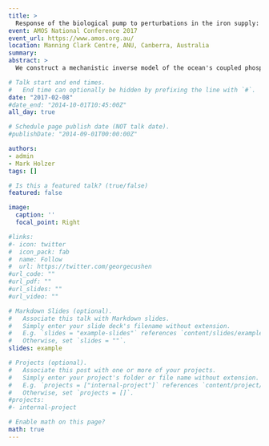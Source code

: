 ```yaml
---
title: >
  Response of the biological pump to perturbations in the iron supply: Global teleconnections diagnosed using an inverse model of the coupled phosphorus–silicon–iron nutrient cycles
event: AMOS National Conference 2017
event_url: https://www.amos.org.au/
location: Manning Clark Centre, ANU, Canberra, Australia
summary:
abstract: >
  We construct a mechanistic inverse model of the ocean's coupled phosphorus, silicon, and iron cycles and analyze the response of the biological pump to perturbations in the iron supply. The nutrient cycles are embedded in a data-assimilated steady global ocean circulation. Biological nutrient uptake is parameterized in terms of nutrient, light, and temperature limitations on growth for three functional classes of phytoplankton. A matrix formulation of the discretized nutrient equations permits efficient numerical solutions that allow optimization of key biogeochemical parameters by minimizing the misfit between modelled and observed concentrations. We perturb the iron supply for a variety of scenarios and systematically quantify the teleconnections in nutrient utilization across the global ocean ecosystem. Specifically, Green-function techniques are used to quantify the transport pathways and timescales with which the perturbations in the nutrient fields are propagated, thus mediating the teleconnections. We find that carbon and opal export can have opposite responses to changes in the iron supply. For example, a globally uniform reduction in the aeolian iron input increases opal export outside of the Southern Ocean but decreases carbon export there. A path-density transport diagnostic applied to the nutrients shows that enhanced iron limitation can untrap silicon from the Southern Ocean and increase opal export outside of the Southern Ocean. However, enhanced iron limitation also leads to non-diatom phytoplankton exporting less carbon in the tropics and to an increase in the biomass fraction of diatoms, which increases the Si:C export ratio. In addition, we investigate the amplitudes of the iron perturbations necessary to eliminate iron limitation and the resulting changes in the patterns of macronutrient limitation.

# Talk start and end times.
#   End time can optionally be hidden by prefixing the line with `#`.
date: "2017-02-08"
#date_end: "2014-10-01T10:45:00Z"
all_day: true

# Schedule page publish date (NOT talk date).
#publishDate: "2014-09-01T00:00:00Z"

authors:
- admin
- Mark Holzer
tags: []

# Is this a featured talk? (true/false)
featured: false

image:
  caption: ''
  focal_point: Right

#links:
#- icon: twitter
#  icon_pack: fab
#  name: Follow
#  url: https://twitter.com/georgecushen
#url_code: ""
#url_pdf: ""
#url_slides: ""
#url_video: ""

# Markdown Slides (optional).
#   Associate this talk with Markdown slides.
#   Simply enter your slide deck's filename without extension.
#   E.g. `slides = "example-slides"` references `content/slides/example-slides.md`.
#   Otherwise, set `slides = ""`.
slides: example

# Projects (optional).
#   Associate this post with one or more of your projects.
#   Simply enter your project's folder or file name without extension.
#   E.g. `projects = ["internal-project"]` references `content/project/deep-learning/index.md`.
#   Otherwise, set `projects = []`.
#projects:
#- internal-project

# Enable math on this page?
math: true
---
```


